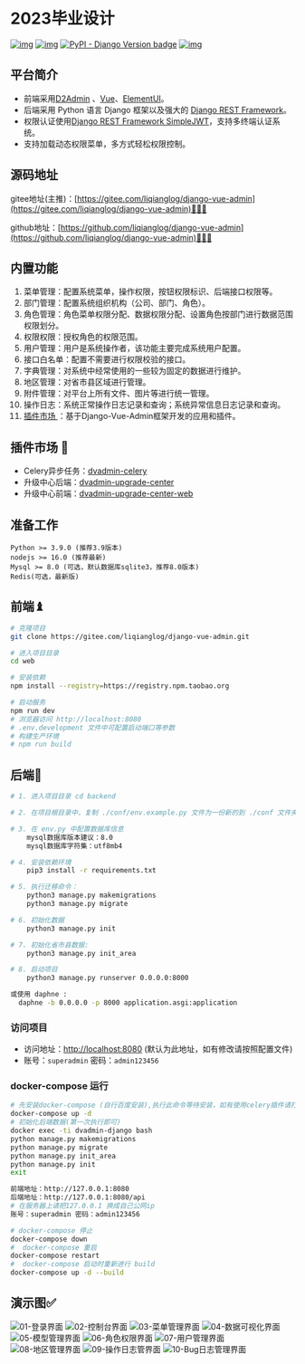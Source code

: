 # 2023毕业设计

[![img](https://img.shields.io/badge/license-MIT-blue.svg)](https://gitee.com/liqianglog/django-vue-admin/blob/master/LICENSE)  [![img](https://img.shields.io/badge/python-%3E=3.7.x-green.svg)](https://python.org/)  [![PyPI - Django Version badge](https://img.shields.io/badge/django%20versions-3.2-blue)](https://docs.djangoproject.com/zh-hans/3.2/) [![img](https://img.shields.io/badge/node-%3E%3D%2012.0.0-brightgreen)](https://nodejs.org/zh-cn/) 


## 平台简介
* 前端采用[D2Admin](https://github.com/d2-projects/d2-admin) 、[Vue](https://cn.vuejs.org/)、[ElementUI](https://element.eleme.cn/)。
* 后端采用 Python 语言 Django 框架以及强大的 [Django REST Framework](https://pypi.org/project/djangorestframework)。
* 权限认证使用[Django REST Framework SimpleJWT](https://pypi.org/project/djangorestframework-simplejwt)，支持多终端认证系统。
* 支持加载动态权限菜单，多方式轻松权限控制。


## 源码地址

gitee地址(主推)：[https://gitee.com/liqianglog/django-vue-admin](https://gitee.com/liqianglog/django-vue-admin)👩‍👦‍👦

github地址：[https://github.com/liqianglog/django-vue-admin](https://github.com/liqianglog/django-vue-admin)👩‍👦‍👦


## 内置功能

1.  菜单管理：配置系统菜单，操作权限，按钮权限标识、后端接口权限等。
2.  部门管理：配置系统组织机构（公司、部门、角色）。
3.  角色管理：角色菜单权限分配、数据权限分配、设置角色按部门进行数据范围权限划分。
4.  权限权限：授权角色的权限范围。
5.  用户管理：用户是系统操作者，该功能主要完成系统用户配置。
6.  接口白名单：配置不需要进行权限校验的接口。
7.  字典管理：对系统中经常使用的一些较为固定的数据进行维护。
8.  地区管理：对省市县区域进行管理。
9.  附件管理：对平台上所有文件、图片等进行统一管理。
10.  操作日志：系统正常操作日志记录和查询；系统异常信息日志记录和查询。
11.  [插件市场 ](https://bbs.django-vue-admin.com/plugMarket.html)：基于Django-Vue-Admin框架开发的应用和插件。

##  插件市场 🔌

- Celery异步任务：[dvadmin-celery](https://gitee.com/huge-dream/dvadmin-celery)
- 升级中心后端：[dvadmin-upgrade-center](https://gitee.com/huge-dream/dvadmin-upgrade-center)
- 升级中心前端：[dvadmin-upgrade-center-web](https://gitee.com/huge-dream/dvadmin-upgrade-center-web)

## 准备工作
~~~
Python >= 3.9.0 (推荐3.9版本)
nodejs >= 16.0 (推荐最新)
Mysql >= 8.0 (可选，默认数据库sqlite3，推荐8.0版本)
Redis(可选，最新版)
~~~

## 前端♝

```bash
# 克隆项目
git clone https://gitee.com/liqianglog/django-vue-admin.git

# 进入项目目录
cd web

# 安装依赖
npm install --registry=https://registry.npm.taobao.org

# 启动服务
npm run dev
# 浏览器访问 http://localhost:8080
# .env.development 文件中可配置启动端口等参数
# 构建生产环境
# npm run build
```



## 后端💈

~~~bash
# 1. 进入项目目录 cd backend

# 2. 在项目根目录中，复制 ./conf/env.example.py 文件为一份新的到 ./conf 文件夹下，并重命名为 env.py

# 3. 在 env.py 中配置数据库信息
	mysql数据库版本建议：8.0
	mysql数据库字符集：utf8mb4

# 4. 安装依赖环境
	pip3 install -r requirements.txt

# 5. 执行迁移命令：
	python3 manage.py makemigrations
	python3 manage.py migrate

# 6. 初始化数据
	python3 manage.py init

# 7. 初始化省市县数据:
	python3 manage.py init_area

# 8. 启动项目
	python3 manage.py runserver 0.0.0.0:8000

或使用 daphne :
  daphne -b 0.0.0.0 -p 8000 application.asgi:application
~~~

### 访问项目

- 访问地址：[http://localhost:8080](http://localhost:8080) (默认为此地址，如有修改请按照配置文件)
- 账号：`superadmin` 密码：`admin123456`





### docker-compose 运行

~~~bash
# 先安装docker-compose (自行百度安装),执行此命令等待安装，如有使用celery插件请打开docker-compose.yml中celery 部分注释
docker-compose up -d
# 初始化后端数据(第一次执行即可)
docker exec -ti dvadmin-django bash
python manage.py makemigrations 
python manage.py migrate
python manage.py init_area
python manage.py init
exit

前端地址：http://127.0.0.1:8080
后端地址：http://127.0.0.1:8080/api
# 在服务器上请把127.0.0.1 换成自己公网ip
账号：superadmin 密码：admin123456

# docker-compose 停止
docker-compose down
#  docker-compose 重启
docker-compose restart
#  docker-compose 启动时重新进行 build
docker-compose up -d --build
~~~



## 演示图✅

![01-登录界面](https://github.com/wangmeng1125/django-admin/blob/master/%E6%BC%94%E7%A4%BA%E5%9B%BE%E7%89%87/%E6%BC%94%E7%A4%BA%E5%9B%BE%E7%89%87/WPS%E5%9B%BE%E7%89%87%E6%89%B9%E9%87%8F%E5%A4%84%E7%90%86/1%E7%99%BB%E5%BD%95%E7%95%8C%E9%9D%A2.png?raw=true)
![02-控制台界面](https://github.com/wangmeng1125/django-admin/blob/master/%E6%BC%94%E7%A4%BA%E5%9B%BE%E7%89%87/%E6%BC%94%E7%A4%BA%E5%9B%BE%E7%89%87/WPS%E5%9B%BE%E7%89%87%E6%89%B9%E9%87%8F%E5%A4%84%E7%90%86/2%E6%8E%A7%E5%88%B6%E5%8F%B0%E7%95%8C%E9%9D%A2.png?raw=true)
![03-菜单管理界面](https://github.com/wangmeng1125/django-admin/blob/master/%E6%BC%94%E7%A4%BA%E5%9B%BE%E7%89%87/%E6%BC%94%E7%A4%BA%E5%9B%BE%E7%89%87/WPS%E5%9B%BE%E7%89%87%E6%89%B9%E9%87%8F%E5%A4%84%E7%90%86/3%E8%8F%9C%E5%8D%95%E7%AE%A1%E7%90%86.png?raw=true)
![04-数据可视化界面](https://github.com/wangmeng1125/django-admin/blob/master/%E6%BC%94%E7%A4%BA%E5%9B%BE%E7%89%87/%E6%BC%94%E7%A4%BA%E5%9B%BE%E7%89%87/WPS%E5%9B%BE%E7%89%87%E6%89%B9%E9%87%8F%E5%A4%84%E7%90%86/4%E6%95%B0%E6%8D%AE%E5%8F%AF%E8%A7%86%E5%8C%96.png?raw=true)
![05-模型管理界面](https://github.com/wangmeng1125/django-admin/blob/master/%E6%BC%94%E7%A4%BA%E5%9B%BE%E7%89%87/%E6%BC%94%E7%A4%BA%E5%9B%BE%E7%89%87/WPS%E5%9B%BE%E7%89%87%E6%89%B9%E9%87%8F%E5%A4%84%E7%90%86/5%E6%A8%A1%E5%9E%8B%E7%AE%A1%E7%90%86%E7%95%8C%E9%9D%A2.png?raw=true)
![06-角色权限界面](https://github.com/wangmeng1125/django-admin/blob/master/%E6%BC%94%E7%A4%BA%E5%9B%BE%E7%89%87/%E6%BC%94%E7%A4%BA%E5%9B%BE%E7%89%87/WPS%E5%9B%BE%E7%89%87%E6%89%B9%E9%87%8F%E5%A4%84%E7%90%86/6%E8%A7%92%E8%89%B2%E6%9D%83%E9%99%90%E7%AE%A1%E7%90%86.png?raw=true)
![07-用户管理界面](https://github.com/wangmeng1125/django-admin/blob/master/%E6%BC%94%E7%A4%BA%E5%9B%BE%E7%89%87/%E6%BC%94%E7%A4%BA%E5%9B%BE%E7%89%87/WPS%E5%9B%BE%E7%89%87%E6%89%B9%E9%87%8F%E5%A4%84%E7%90%86/7%E7%94%A8%E6%88%B7%E7%AE%A1%E7%90%86.png?raw=true)
![08-地区管理界面](https://github.com/wangmeng1125/django-admin/blob/master/%E6%BC%94%E7%A4%BA%E5%9B%BE%E7%89%87/%E6%BC%94%E7%A4%BA%E5%9B%BE%E7%89%87/WPS%E5%9B%BE%E7%89%87%E6%89%B9%E9%87%8F%E5%A4%84%E7%90%86/8%E5%9C%B0%E5%8C%BA%E7%AE%A1%E7%90%86%E7%95%8C%E9%9D%A2.png?raw=true)
![09-操作日志管界面](https://github.com/wangmeng1125/django-admin/blob/master/%E6%BC%94%E7%A4%BA%E5%9B%BE%E7%89%87/%E6%BC%94%E7%A4%BA%E5%9B%BE%E7%89%87/WPS%E5%9B%BE%E7%89%87%E6%89%B9%E9%87%8F%E5%A4%84%E7%90%86/9%E6%93%8D%E4%BD%9C%E6%97%A5%E5%BF%97%E7%AE%A1%E7%90%86.png?raw=true)
![10-Bug日志管理界面](https://github.com/wangmeng1125/django-admin/blob/master/%E6%BC%94%E7%A4%BA%E5%9B%BE%E7%89%87/%E6%BC%94%E7%A4%BA%E5%9B%BE%E7%89%87/WPS%E5%9B%BE%E7%89%87%E6%89%B9%E9%87%8F%E5%A4%84%E7%90%86/10%E9%94%99%E8%AF%AF%E6%97%A5%E5%BF%97%E7%AE%A1%E7%90%86.png?raw=true)
